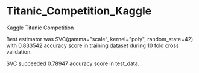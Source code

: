 # Titanic_Competition_Kaggle
Kaggle Titanic Competition

Best estimator was SVC(gamma="scale", kernel="poly", random_state=42) with 0.833542 accuracy score in training dataset during 10 fold cross validation. 
  
SVC succeeded 0.78947 accuracy score in test_data.
